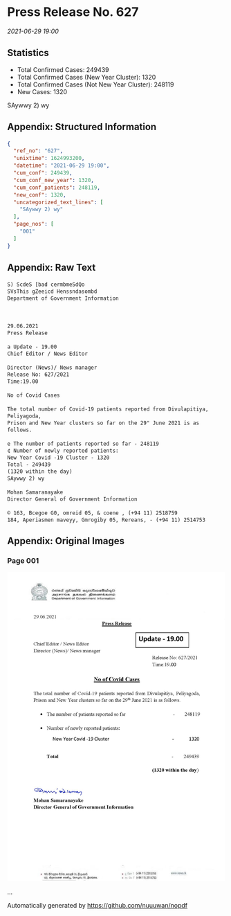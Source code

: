 
# Press Release No. 627
*2021-06-29 19:00*
## Statistics
* Total Confirmed Cases: 249439
* Total Confirmed Cases (New Year Cluster): 1320
* Total Confirmed Cases (Not New Year Cluster): 248119
* New Cases: 1320


SAywwy 2) wy

## Appendix: Structured Information
```json
{
  "ref_no": "627",
  "unixtime": 1624993200,
  "datetime": "2021-06-29 19:00",
  "cum_conf": 249439,
  "cum_conf_new_year": 1320,
  "cum_conf_patients": 248119,
  "new_conf": 1320,
  "uncategorized_text_lines": [
    "SAywwy 2) wy"
  ],
  "page_nos": [
    "001"
  ]
}
```

## Appendix: Raw Text
```text
S) ScdeS [bad cermbmeSdQo
SVsThis gZeeicd Henssndasombd
Department of Government Information

 

29.06.2021
Press Release

a Update - 19.00
Chief Editor / News Editor

Director (News)/ News manager
Release No: 627/2021
Time:19.00

No of Covid Cases

The total number of Covid-19 patients reported from Divulapitiya, Peliyagoda,
Prison and New Year clusters so far on the 29" June 2021 is as follows.

e The number of patients reported so far - 248119
¢ Number of newly reported patients:
New Year Covid -19 Cluster - 1320
Total - 249439
(1320 within the day)
SAywwy 2) wy

Mohan Samaranayake
Director General of Government Information

© 163, Bcegoe G0, omreid 05, & coene , (+94 11) 2518759
184, Aperiasmen maveyy, Gmrogiby 05, Rereans, - (+94 11) 2514753

```

## Appendix: Original Images

### Page 001

![page_no](https://raw.githubusercontent.com/nuuuwan/nopdf_data/main/nopdf.dgigovlk.ref627.page001.jpeg)
        

...

Automatically generated by https://github.com/nuuuwan/nopdf

    
    